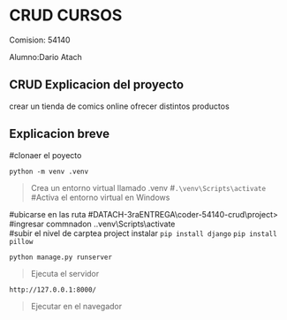 # CRUD CURSOS 
Comision: 54140

Alumno:Dario Atach


## CRUD Explicacion del proyecto 

crear un tienda de comics online
ofrecer distintos productos 



## Explicacion breve 

#clonaer el poyecto 

`python -m venv .venv`
> Crea un entorno virtual llamado .venv
#`.\venv\Scripts\activate`
#Activa el entorno virtual en Windows

#ubicarse en  las ruta #DATACH-3raENTREGA\coder-54140-crud\project> 
#ingresar commnadon .\.venv\Scripts\activate  
#subir el nivel de carptea project
instalar
`pip install django`
`pip install pillow`

`python manage.py runserver`
> Ejecuta el servidor

`http://127.0.0.1:8000/`
> Ejecutar en el navegador


